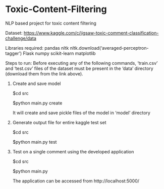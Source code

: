 # Toxic-Content-Filtering
NLP  based project for toxic content filtering

Dataset: https://www.kaggle.com/c/jigsaw-toxic-comment-classification-challenge/data 

Libraries required:
    pandas
    nltk
    nltk.download(‘averaged-perceptron-tagger’)
    Flask
    numpy
    scikit-learn
    matplotlib

Steps to run:
Before executing any of the following commands, ‘train.csv’ and ‘test.csv’ files of the  dataset must be present in the ‘data’ directory (download them from the link above).
   1. Create and save model
   
        $cd src
        
        $python main.py create
        
        It will create and save pickle files of the model in ‘model’ directory
   2. Generate output file for entire kaggle test set
   
        $cd src
        
        $python main.py test
   3. Test on a single  comment using the developed application
   
        $cd src
        
        $python main.py
        
      The application can be accessed from http://localhost:5000/ 

